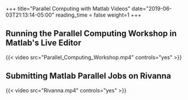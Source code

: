 +++
title="Parallel Computing with Matlab Videos"
date="2019-06-03T21:13:14-05:00"
reading_time = false 
weight=1
+++

## Running the Parallel Computing Workshop in Matlab's Live Editor
{{< video src="Parallel_Computing_Workshop.mp4" controls="yes" >}}
## Submitting Matlab Parallel Jobs on Rivanna
{{< video src="Rivanna.mp4" controls="yes" >}}
